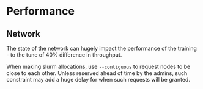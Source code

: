 # Performance

## Network

The state of the network can hugely impact the performance of the training - to the tune of 40% difference in throughput.

When making slurm allocations, use `--contiguous` to request nodes to be close to each other. Unless reserved ahead of time by the admins, such constraint may add a huge delay for when such requests will be granted.

